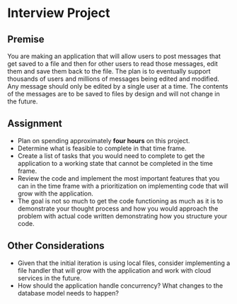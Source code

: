 # Interview Project
## Premise
You are making an application that will allow users to post messages that get saved to a file and then for other users
to read those messages, edit them and save them back to the file. The plan is to eventually support thousands of users
and millions of messages being edited and modified. Any message should only be edited by a single user at a time. The
contents of the messages are to be saved to files by design and will not change in the future.


## Assignment
- Plan on spending approximately **four hours** on this project.
- Determine what is feasible to complete in that time frame.
- Create a list of tasks that you would need to complete to get the application to a working state that cannot be completed in the time frame.
- Review the code and implement the most important features that you can in the time frame with a prioritization
  on implementing code that will grow with the application.
- The goal is not so much to get the code functioning as much as it is to demonstrate your thought process and
  how you would approach the problem with actual code written demonstrating how you structure your code.

## Other Considerations
- Given that the initial iteration is using local files, consider implementing a file handler that will grow with the application
and work with cloud services in the future.
- How should the application handle concurrency? What changes to the database model needs to happen?
